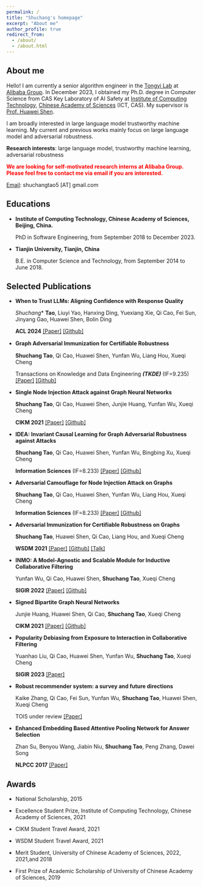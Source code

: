 ```yaml
---
permalink: /
title: "Shuchang's homepage"
excerpt: "About me"
author_profile: true
redirect_from: 
  - /about/
  - /about.html
---
```


## About me

Hello! I am currently a senior algorithm engineer in the [Tongyi Lab](https://tongyi.aliyun.com/) at [Alibaba Group](https://www.alibabagroup.com/). In December 2023, I obtained my Ph.D. degree in Computer Science from CAS Key Laboratory of AI Safety at [Institute of Computing Technology](http://www.ict.cas.cn/), [Chinese Academy of Sciences](https://www.cas.cn/) (ICT, CAS). My supervisor is [Prof. Huawei Shen](http://www.ict.cas.cn/sourcedb_2018_ict_cas/cn/jssrck/201402/t20140221_4037648.html ). 

I am broadly interested in large language model trustworthy machine learning. My current and previous works mainly focus on large language model and adversarial robustness. 

**Research interests**: large language model, trustworthy machine learning, adversarial robustness

<span style="color: red;">**We are looking for self-motivated research interns at Alibaba Group. Please feel free to contact me via email if you are interested.**</span>

[Email](shuchangtao5@gmail.com): shuchangtao5 [AT] gmail.com 

## Educations

- **Institute of Computing Technology, Chinese Academy of Sciences, Beijing, China.**
  
  PhD in Software Engineering, from September 2018 to December 2023.
  
- **Tianjin University, Tianjin, China**

  B.E. in Computer Science and Technology, from September 2014 to June 2018.



## Selected Publications


- **When to Trust LLMs: Aligning Confidence with Response Quality**

  *Shuchang** **Tao**, Liuyi Yao, Hanxing Ding, Yuexiang Xie, Qi Cao, Fei Sun, Jinyang Gao, Huawei Shen, Bolin Ding

  **ACL 2024** [[Paper]](https://arxiv.org/abs/2404.17287) [[Github]](https://github.com/TaoShuchang/CONQORD)

- **Graph Adversarial Immunization for Certiﬁable Robustness**

  **Shuchang Tao**,  Qi Cao, Huawei Shen, Yunfan Wu, Liang Hou, Xueqi Cheng

  Transactions on Knowledge and Data Engineering ***(TKDE)*** (IF=9.235) [[Paper]](https://arxiv.org/abs/2302.08051) [[Github]](https://github.com/TaoShuchang/AdvImmune_node/)

- **Single Node Injection Attack against Graph Neural Networks**

  **Shuchang Tao**, Qi Cao, Huawei Shen, Junjie Huang, Yunfan Wu, Xueqi Cheng

  **CIKM 2021** [[Paper]](https://arxiv.org/abs/2108.13049) [[Github]](https://github.com/TaoShuchang/G-NIA)

- **IDEA: Invariant Causal Learning for Graph Adversarial Robustness against Attacks**

  **Shuchang Tao**,  Qi Cao, Huawei Shen, Yunfan Wu, Bingbing Xu, Xueqi Cheng

  **Information Sciences** (IF=8.233) [[Paper]](https://arxiv.org/abs/2305.15792) [[Github]](https://github.com/TaoShuchang/IDEA_repo)

- **Adversarial Camouflage for Node Injection Attack on Graphs**

  **Shuchang Tao**,  Qi Cao, Huawei Shen, Yunfan Wu, Liang Hou, Xueqi Cheng

  **Information Sciences** (IF=8.233) [[Paper]](https://arxiv.org/abs/2208.01819) [[Github]](https://github.com/TaoShuchang/CANA)

- **Adversarial Immunization for Certifiable Robustness on Graphs**

  **Shuchang Tao**, Huawei Shen, Qi Cao, Liang Hou, and Xueqi Cheng

  **WSDM 2021** [[Paper]](https://arxiv.org/abs/2007.09647) [[Github]](https://github.com/TaoShuchang/AdvImmune) [[Talk]](https://www.bilibili.com/video/BV1n5411m7ZH)

- **INMO: A Model-Agnostic and Scalable Module for Inductive Collaborative Filtering**

  Yunfan Wu, Qi Cao, Huawei Shen, **Shuchang Tao**, Xueqi Cheng

  **SIGIR 2022** [[Paper]](https://arxiv.org/abs/2107.05247) [[Github]](https://github.com/WuYunfan/igcn_cf)

- **Signed Bipartite Graph Neural Networks**

  Junjie Huang, Huawei Shen, Qi Cao, **Shuchang Tao**, Xueqi Cheng

  **CIKM 2021** [[Paper]](https://arxiv.org/abs/2108.09638) [[Github]](https://github.com/huangjunjie-cs/SBGNN)

- **Popularity Debiasing from Exposure to Interaction in Collaborative Filtering**

  Yuanhao Liu, Qi Cao, Huawei Shen, Yunfan Wu, **Shuchang Tao**, Xueqi Cheng

  **SIGIR 2023** [[Paper]](https://arxiv.org/abs/2305.05204) 

- **Robust recommender system: a survey and future directions**

  Kaike Zhang, Qi Cao, Fei Sun, Yunfan Wu, **Shuchang Tao**, Huawei Shen, Xueqi Cheng

  TOIS under review [[Paper]](https://arxiv.org/abs/2309.02057) 

- **Enhanced Embedding Based Attentive Pooling Network for Answer Selection**

  Zhan Su, Benyou Wang, Jiabin Niu, **Shuchang Tao**, Peng Zhang, Dawei Song

  **NLPCC 2017** [[Paper]](https://www.researchgate.net/profile/Benyou-Wang/publication/322248056_Enhanced_Embedding_Based_Attentive_Pooling_Network_for_Answer_Selection/links/5bee7eb7299bf1124fd6014c/Enhanced-Embedding-Based-Attentive-Pooling-Network-for-Answer-Selection.pdf) 





## Awards

- National Scholarship, 2015

- Excellence Student Prize, Institute of Computing Technology, Chinese Academy of Sciences, 2021

- CIKM Student Travel Award, 2021

- WSDM Student Travel Award, 2021

- Merit Student, University of Chinese Academy of Sciences, 2022, 2021,and 2018

- First Prize of Academic Scholarship of University of Chinese Academy of Sciences, 2019

  

